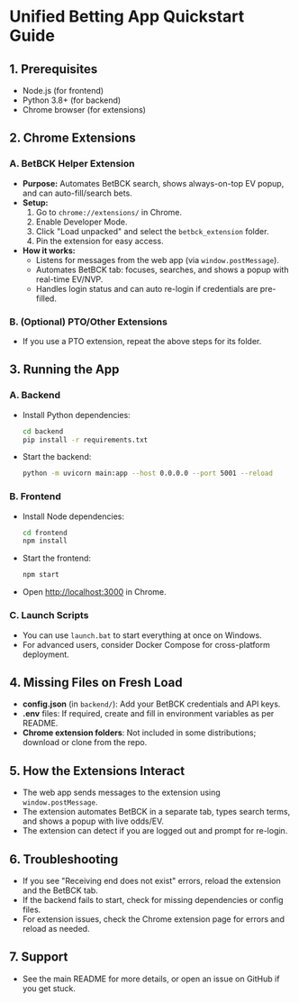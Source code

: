 # Unified Betting App Quickstart Guide

## 1. Prerequisites
- Node.js (for frontend)
- Python 3.8+ (for backend)
- Chrome browser (for extensions)

## 2. Chrome Extensions

### A. BetBCK Helper Extension
- **Purpose:** Automates BetBCK search, shows always-on-top EV popup, and can auto-fill/search bets.
- **Setup:**
  1. Go to `chrome://extensions/` in Chrome.
  2. Enable Developer Mode.
  3. Click "Load unpacked" and select the `betbck_extension` folder.
  4. Pin the extension for easy access.
- **How it works:**
  - Listens for messages from the web app (via `window.postMessage`).
  - Automates BetBCK tab: focuses, searches, and shows a popup with real-time EV/NVP.
  - Handles login status and can auto re-login if credentials are pre-filled.

### B. (Optional) PTO/Other Extensions
- If you use a PTO extension, repeat the above steps for its folder.

## 3. Running the App

### A. Backend
- Install Python dependencies:
  ```sh
  cd backend
  pip install -r requirements.txt
  ```
- Start the backend:
  ```sh
  python -m uvicorn main:app --host 0.0.0.0 --port 5001 --reload
  ```

### B. Frontend
- Install Node dependencies:
  ```sh
  cd frontend
  npm install
  ```
- Start the frontend:
  ```sh
  npm start
  ```
- Open [http://localhost:3000](http://localhost:3000) in Chrome.

### C. Launch Scripts
- You can use `launch.bat` to start everything at once on Windows.
- For advanced users, consider Docker Compose for cross-platform deployment.

## 4. Missing Files on Fresh Load
- **config.json** (in `backend/`): Add your BetBCK credentials and API keys.
- **.env** files: If required, create and fill in environment variables as per README.
- **Chrome extension folders**: Not included in some distributions; download or clone from the repo.

## 5. How the Extensions Interact
- The web app sends messages to the extension using `window.postMessage`.
- The extension automates BetBCK in a separate tab, types search terms, and shows a popup with live odds/EV.
- The extension can detect if you are logged out and prompt for re-login.

## 6. Troubleshooting
- If you see "Receiving end does not exist" errors, reload the extension and the BetBCK tab.
- If the backend fails to start, check for missing dependencies or config files.
- For extension issues, check the Chrome extension page for errors and reload as needed.

## 7. Support
- See the main README for more details, or open an issue on GitHub if you get stuck. 